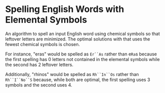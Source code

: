 # Spelling English Words with Elemental Symbols

An algorithm to spell an input English word using chemical symbols so that leftover letters are minimized. The optimal solutions with that uses the fewest chemical symbols is chosen.  

For instance, "eras" would be spelled as `Er``As` rather than e`Ra`s because the first spelling has 0 letters not contained in the elemental symbols while the second has 2 leftover letters.  

Additionally, "rhinos" would be spelled as `Rh``In``Os` rather than `Rh``I``No``S` because, while both are optimal, the first spelling uses 3 symbols and the second uses 4.

